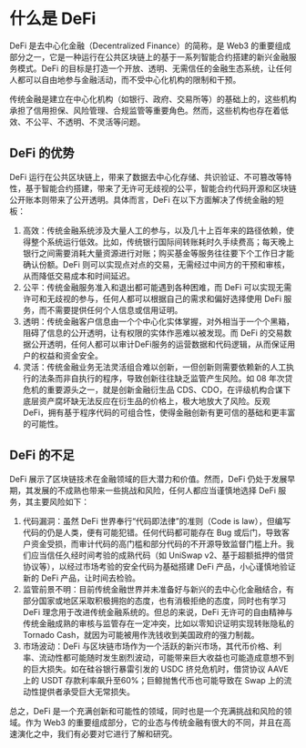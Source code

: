 # 什么是 DeFi

DeFi 是去中心化金融（Decentralized Finance）的简称，是 Web3 的重要组成部分之一，它是一种运行在公共区块链上的基于一系列智能合约搭建的新兴金融服务模式。DeFi 的目标是打造一个开放、透明、无需信任的金融生态系统，让任何人都可以自由地参与金融活动，而不受中心化机构的限制和干预。

传统金融是建立在中心化机构（如银行、政府、交易所等）的基础上的，这些机构承担了信用担保、风险管理、合规监管等重要角色。然而，这些机构也存在着低效、不公平、不透明、不灵活等问题。
## DeFi 的优势
DeFi 运行在公共区块链上，带来了数据去中心化存储、共识验证、不可篡改等特性，基于智能合约搭建，带来了无许可无歧视的公平，智能合约代码开源和区块链公开账本则带来了公开透明。具体而言，DeFi 在以下方面解决了传统金融的短板：

1. 高效：传统金融系统涉及大量人工的参与，以及几十上百年来的路径依赖，使得整个系统运行低效。比如，传统银行国际间转账耗时久手续费高；每天晚上银行之间需要消耗大量资源进行对账；购买基金等服务往往要下个工作日才能确认份额。DeFi 则可以实现点对点的交易，无需经过中间方的干预和审核，从而降低交易成本和时间延迟。
2. 公平：传统金融服务准入和退出都可能遇到各种困难，而 DeFi 可以实现无需许可和无歧视的参与，任何人都可以根据自己的需求和偏好选择使用 DeFi 服务，而不需要提供任何个人信息或信用证明。
3. 透明：传统金融客户信息由一个个中心化实体掌握，对外相当于一个个黑箱，阻碍了信息的公开透明，让有权限的实体作恶难以被发现。而 DeFi 的交易数据公开透明，任何人都可以审计DeFi服务的运营数据和代码逻辑，从而保证用户的权益和资金安全。
4. 灵活：传统金融业务无法灵活组合难以创新，一但创新则需要依赖新的人工执行的法条而非自执行的程序，导致创新往往缺乏监管产生风险。如 08 年次贷危机的重要源头之一，就是创新金融衍生品 CDS、CDO，在评级机构合谋下底层资产腐坏缺无法反应在衍生品的价格上，极大地放大了风险。反观 DeFi，拥有基于程序代码的可组合性，使得金融创新有更可信的基础和更丰富的可能性。


## DeFi 的不足

DeFi 展示了区块链技术在金融领域的巨大潜力和价值。然而，DeFi 仍处于发展早期，其发展的不成熟也带来一些挑战和风险，任何人都应当谨慎地选择 DeFi 服务，其主要风险如下：

1. 代码漏洞：虽然 DeFi 世界奉行“代码即法律”的准则（Code is law），但编写代码的仍是人类，便有可能犯错。任何代码都可能存在 Bug 或后门，导致客户资金受损，而审计代码的高门槛和部分代码的不开源导致监督门槛上升。我们应当信任久经时间考验的成熟代码（如 UniSwap v2、基于超额抵押的借贷协议等），以经过市场考验的安全代码为基础搭建 DeFi 产品，小心谨慎地验证新的 DeFi 产品，让时间去检验。
2. 监管前景不明：目前传统金融世界并未准备好与新兴的去中心化金融结合，有部分国家或地区采取积极拥抱的态度，也有消极拒绝的态度，同时也有学习 DeFi 理念用于改进传统金融系统的。但总的来说，DeFi 无许可的自由精神与传统金融成熟的审核与监管存在一定冲突，比如以零知识证明实现转账隐私的 Tornado Cash，就因为可能被用作洗钱收到美国政府的强力制裁。
3. 市场波动：DeFi 与区块链市场作为一个活跃的新兴市场，其代币价格、利率、流动性都可能随时发生剧烈波动，可能带来巨大收益也可能造成意想不到的巨大损失。如在硅谷银行暴雷引发的 USDC 挤兑危机时，借贷协议 AAVE 上的 USDT 存款利率飙升至60%；巨鲸抛售代币也可能导致在 Swap 上的流动性提供者承受巨大无常损失。

总之，DeFi 是一个充满创新和可能性的领域，同时也是一个充满挑战和风险的领域。作为 Web3 的重要组成部分，它的业态与传统金融有很大的不同，并且在高速演化之中，我们有必要对它进行了解和研究。